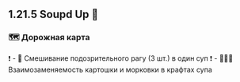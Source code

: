 ## 1.21.5 Soupd Up 🍲

### 🗺 Дорожная карта
❗ - 🍲 Смешивание подозрительного рагу (3 шт.) в один суп
❗ - 🥔🔁🥕 Взаимозаменяемость картошки и морковки в крафтах супа
